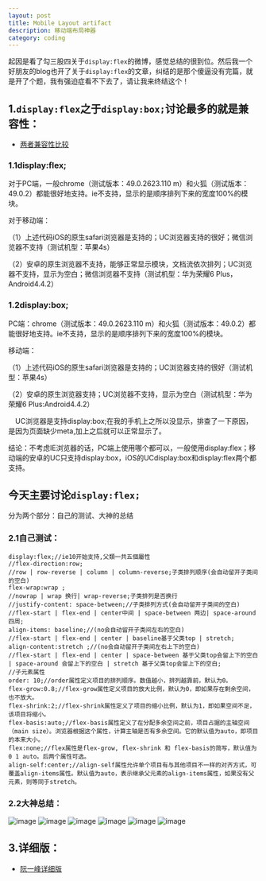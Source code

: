 ```yaml
---
layout: post
title: Mobile Layout artifact
description: 移动端布局神器
category: coding
---
```

起因是看了勾三股四关于`display:flex`的微博，感觉总结的很到位。然后我一个好朋友的blog也开了关于`display:flex`的文章，纠结的是那个傻逼没有完篇，就是开了个题，我有强迫症看不下去了，请让我来终结这个！

## 1.`display:flex`之于`display:box;`讨论最多的就是兼容性：

- [两者兼容性比较][1]

### 1.1display:flex;
对于PC端，一般chrome（测试版本：49.0.2623.110 m）和火狐（测试版本：49.0.2）都能很好地支持。ie不支持，显示的是顺序排列下来的宽度100%的模块。

对于移动端：

（1）上述代码iOS的原生safari浏览器是支持的；UC浏览器支持的很好；微信浏览器不支持（测试机型：苹果4s）

（2）安卓的原生浏览器不支持，能够正常显示模块，文档流依次排列；UC浏览器不支持，显示为空白；微信浏览器不支持（测试机型：华为荣耀6 Plus，Android4.4.2）

### 1.2display:box;
PC端：chrome（测试版本：49.0.2623.110 m）和火狐（测试版本：49.0.2）都能很好地支持。ie不支持，显示的是顺序排列下来的宽度100%的模块。

移动端：

（1）上述代码iOS的原生safari浏览器是支持的；UC浏览器支持的很好（测试机型：苹果4s）

（2）安卓的原生浏览器支持；UC浏览器不支持，显示为空白（测试机型：华为荣耀6 Plus:Android4.4.2）

　UC浏览器是支持display:box;在我的手机上之所以没显示，排查了一下原因，是因为页面缺少meta,<meta name="viewport" content="width=device-width" />加上之后就可以正常显示了。

结论：不考虑IE浏览器的话，PC端上使用哪个都可以，一般使用display:flex；移动端的安卓的UC只支持display:box，iOS的UCdisplay:box和display:flex两个都支持。

## 今天主要讨论`display:flex;`

分为两个部分：自己的测试、大神的总结

### 2.1自己测试：

    display:flex;//ie10开始支持,父類一共五個屬性
    //flex-direction:row;
    //row | row-reverse | column | column-reverse;子类排列顺序(会自动留开子类间的空白)
    flex-wrap:wrap ;
    //nowrap | wrap 换行| wrap-reverse;子类排列是否换行
    //justify-content: space-between;//子类排列方式(会自动留开子类间的空白)
    //flex-start | flex-end | center中间 | space-between 两边| space-around四周;
    align-items: baseline;//(no会自动留开子类间左右的空白)
    //flex-start | flex-end | center | baseline基于父类top | stretch;
    align-content:stretch ;//(no会自动留开子类间左右上下的空白)
    //flex-start | flex-end | center | space-between 基于父类top会留上下的空白 | space-around 会留上下的空白 | stretch 基于父类top会留上下的空白;
    //子元素属性
    order: 10;//order属性定义项目的排列顺序。数值越小，排列越靠前，默认为0。
    flex-grow:0.8;//flex-grow属性定义项目的放大比例，默认为0，即如果存在剩余空间，也不放大。
    flex-shrink:2;//flex-shrink属性定义了项目的缩小比例，默认为1，即如果空间不足，该项目将缩小。
    flex-basis:auto;//flex-basis属性定义了在分配多余空间之前，项目占据的主轴空间（main size）。浏览器根据这个属性，计算主轴是否有多余空间。它的默认值为auto，即项目的本来大小。
    flex:none;//flex属性是flex-grow, flex-shrink 和 flex-basis的简写，默认值为0 1 auto。后两个属性可选。
    align-self:center;//align-self属性允许单个项目有与其他项目不一样的对齐方式，可覆盖align-items属性。默认值为auto，表示继承父元素的align-items属性，如果没有父元素，则等同于stretch。

### 2.2大神总结：

![image](http://ww4.sinaimg.cn/mw690/660d0cdfjw1etlhxhx0lgj218g0xc76b.jpg)
![image](http://ww1.sinaimg.cn/mw690/660d0cdfjw1etlhxise4kj218g0xc0vf.jpg)
![image](http://ww1.sinaimg.cn/mw690/660d0cdfjw1etlhxjtkfwj218g0xcwhp.jpg)
![image](http://ww3.sinaimg.cn/mw690/660d0cdfjw1etlhxjven9j218g0xcgp4.jpg)
![image](http://ww4.sinaimg.cn/mw690/660d0cdfjw1etlhxkrusyj218g0xcwhn.jpg)
![image](http://ww4.sinaimg.cn/mw690/660d0cdfjw1etlhxl3605j218g0xcwip.jpg)

## 3.详细版：

- [阮一峰详细版][2]

[1]:http://www.cnblogs.com/walk-on-the-way/p/5997073.html
[2]:http://www.ruanyifeng.com/blog/2015/07/flex-grammar.html
